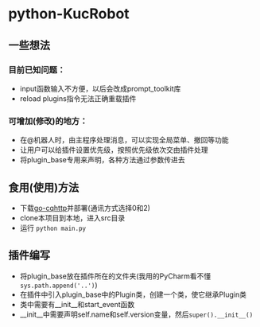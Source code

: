 # python-KucRobot

## 一些想法

### 目前已知问题：
* input函数输入不方便，以后会改成prompt_toolkit库
* reload plugins指令无法正确重载插件

### 可增加(修改)的地方：
* 在@机器人时，由主程序处理消息，可以实现全局菜单、撤回等功能
* 让用户可以给插件设置优先级，按照优先级依次交由插件处理
* 将plugin_base专用来声明，各种方法通过参数传进去

## 食用(使用)方法
* 下载[go-cqhttp](https://github.com/Mrs4s/go-cqhttp)并部署(通讯方式选择0和2)
* clone本项目到本地，进入src目录
* 运行 `python main.py`

## 插件编写
* 将plugin_base放在插件所在的文件夹(我用的PyCharm看不懂`sys.path.append('..')`)
* 在插件中引入plugin_base中的Plugin类，创建一个类，使它继承Plugin类
* 类中需要有__init__和start_event函数
* __init__中需要声明self.name和self.version变量，然后`super().__init__()`
